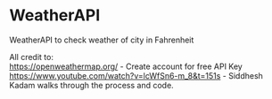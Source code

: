 # WeatherAPI
WeatherAPI to check weather of city in Fahrenheit

All credit to:  
https://openweathermap.org/ - Create account for free API Key                            
https://www.youtube.com/watch?v=lcWfSn6-m_8&t=151s - Siddhesh Kadam walks through the process and code.
